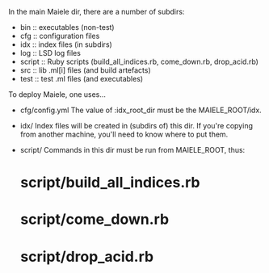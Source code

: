 
In the main Maiele dir, there are a number of subdirs:
  - bin     ::  executables (non-test)
  - cfg     ::  configuration files
  - idx     ::  index files (in subdirs)
  - log     ::  LSD log files
  - script  ::  Ruby scripts (build_all_indices.rb, come_down.rb, drop_acid.rb)
  - src     ::  lib .ml[i] files (and build artefacts)
  - test    ::  test .ml files (and executables)


To deploy Maiele, one uses...

  - cfg/config.yml
    The value of :idx_root_dir must be the MAIELE_ROOT/idx.

  - idx/
    Index files will be created in (subdirs of) this dir.
    If you're copying from another machine, you'll need
    to know where to put them.

  - script/
    Commands in this dir must be run from MAIELE_ROOT, thus:
      # script/build_all_indices.rb
      # script/come_down.rb
      # script/drop_acid.rb

